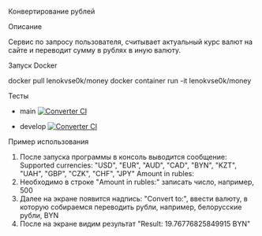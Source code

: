 Конвертирование рублей

Описание

Сервис по запросу пользователя, считывает актуальный курс валют на сайте и переводит сумму в рублях в иную валюту.

Запуск Docker

docker pull lenokvse0k/money
docker container run -it lenokvse0k/money

Тесты
- main [![Converter CI](https://github.com/RemnevaElena/Software-Engineering/actions/workflows/main.yml/badge.svg?branch=main)](https://github.com/RemnevaElena/Software-Engineering/actions/workflows/main.yml)

- develop [![Converter CI](https://github.com/RemnevaElena/Software-Engineering/actions/workflows/main.yml/badge.svg?branch=develop)](https://github.com/RemnevaElena/Software-Engineering/actions/workflows/main.yml)

Пример использования
1. После запуска программы в консоль выводится сообщение:
    Supported currencies: "USD", "EUR", "AUD", "CAD", "BYN", "KZT", "UAH", "GBP", "CZK", "CHF", "JPY"
    Amount in rubles:
2. Необходимо в строке "Amount in rubles:" записать число, например, 500
3. Далее на экране появится надпись: "Сonvert to:", ввести валюту, в которую собираемся переводить рубли, например,
    белорусские рубли, BYN
4. После на экране видим результат "Result: 19.76776825849915 BYN"

